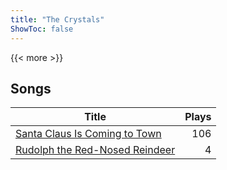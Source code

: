 ```yaml
---
title: "The Crystals"
ShowToc: false
---
```


{{< more >}}

## Songs
Title | Plays 
----- | -----: 
[Santa Claus Is Coming to Town](/songs/santa-claus-is-coming-to-town) | 106
[Rudolph the Red-Nosed Reindeer](/songs/rudolph-the-red-nosed-reindeer) | 4

